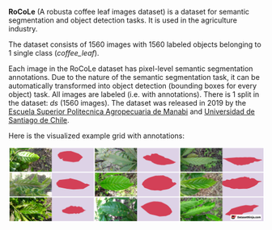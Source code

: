 **RoCoLe** (A robusta coffee leaf images dataset) is a dataset for semantic segmentation and object detection tasks. It is used in the agriculture industry.

The dataset consists of 1560 images with 1560 labeled objects belonging to 1 single class (*coffee_leaf*).

Each image in the RoCoLe dataset has pixel-level semantic segmentation annotations. Due to the nature of the semantic segmentation task, it can be automatically transformed into object detection (bounding boxes for every object) task. All images are labeled (i.e. with annotations). There is 1 split in the dataset: *ds* (1560 images). The dataset was released in 2019 by the [Escuela Superior Politecnica Agropecuaria de Manabi](http://www.espam.edu.ec/) and [Universidad de Santiago de Chile](https://www.usach.cl/).

Here is the visualized example grid with annotations:

<img src="https://github.com/dataset-ninja/rocole/raw/main/visualizations/side_annotations_grid.png">
